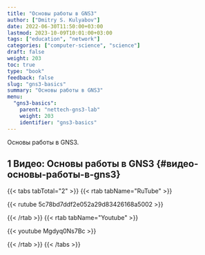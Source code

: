 ```yaml
---
title: "Основы работы в GNS3"
author: ["Dmitry S. Kulyabov"]
date: 2022-06-30T11:50:00+03:00
lastmod: 2023-10-09T10:01:00+03:00
tags: ["education", "network"]
categories: ["computer-science", "science"]
draft: false
weight: 203
toc: true
type: "book"
feedback: false
slug: "gns3-basics"
summary: "Основы работы в GNS3"
menu:
  "gns3-basics":
    parent: "nettech-gns3-lab"
    weight: 203
    identifier: "gns3-basics"
---
```


Основы работы в GNS3.

<!--more-->


## <span class="section-num">1</span> Видео: Основы работы в GNS3 {#видео-основы-работы-в-gns3}

{{< tabs tabTotal="2" >}}
{{< rtab tabName="RuTube" >}}

{{< rutube 5c78bd7ddf2e052a29d83426168a5002 >}}

{{< /rtab >}}
{{< rtab tabName="Youtube" >}}

{{< youtube Mgdyq0Ns7Bc >}}

{{< /rtab >}}
{{< /tabs >}}
